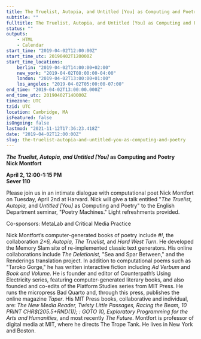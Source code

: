 ```yaml
---
title: The Truelist, Autopia, and Untitled [You] as Computing and Poetry
subtitle: ""
fulltitle: The Truelist, Autopia, and Untitled [You] as Computing and Poetry
status: ""
outputs:
    - HTML
    - Calendar
start_time: "2019-04-02T12:00:00Z"
start_time_utc: 20190402T120000Z
start_time_locations:
    berlin: "2019-04-02T14:00:00+02:00"
    new_york: "2019-04-02T08:00:00-04:00"
    london: "2019-04-02T13:00:00+01:00"
    los_angeles: "2019-04-02T05:00:00-07:00"
end_time: "2019-04-02T13:00:00.000Z"
end_time_utc: 20190402T140000Z
timezone: UTC
tzid: UTC
location: Cambridge, MA
isFeatured: false
isOngoing: false
lastmod: "2021-11-12T17:36:23.418Z"
date: "2019-04-02T12:00:00Z"
slug: the-truelist-autopia-and-untitled-you-as-computing-and-poetry
---
```

***The Truelist, Autopia, and Untitled [You]* as Computing and Poetry
<br />Nick Montfort**

**April 2, 12:00-1:15 PM<br />
Sever 110**

Please join us in an intimate dialogue with computational poet Nick Montfort on Tuesday, April 2nd at Harvard. Nick will give a talk entitled "*The Truelist, Autopia,* and *Untitled [You]* as Computing and Poetry" to the English Department seminar, "Poetry Machines." Light refreshments provided. 

Co-sponsors: MetaLab and Critical Media Practice 

Nick Montfort’s computer-generated books of poetry include *#!*, the collaboration *2×6, Autopia, The Truelist,* and *Hard West Turn*. He developed the Memory Slam site of re-implemented classic text generators. His online collaborations include *The Deletionist,* "Sea and Spar Between," and the Renderings translation project. In addition to computational poems such as "Taroko Gorge," he has written interactive fiction including *Ad Verbum* and *Book and Volume*. He is founder and editor of Counterpath’s Using Electricity series, featuring computer-generated literary books, and also founded and co-edits of the Platform Studies series from MIT Press. He runs the micropress Bad Quarto and, through this press, publishes the online magazine *Taper*. His MIT Press books, collaborative and individual, are: *The New Media Reader, Twisty Little Passages, Racing the Beam, 10 PRINT CHR$(205.5+RND(1)); : GOTO 10, Exploratory Programming for the Arts and Humanities,* and most recently *The Future*. Montfort is professor of digital media at MIT, where he directs The Trope Tank. He lives in New York and Boston.